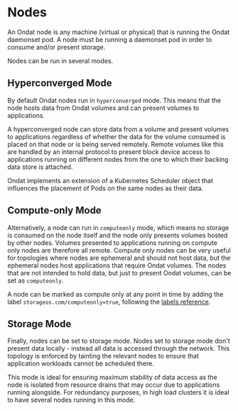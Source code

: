 # Nodes

An Ondat node is any machine (virtual or physical) that is running the
Ondat daemonset pod. A node must be running a daemonset pod in order to
consume and/or present storage.
    
Nodes can be run in several modes.

## Hyperconverged Mode

By default Ondat nodes run in `hyperconverged` mode. This means that the
node hosts data from Ondat volumes and can present volumes to applications.

A hyperconverged node can store data from a volume and present volumes to
applications regardless of whether the data for the volume consumed is placed
on that node or is being served remotely. Remote volumes like this are handled
by an internal protocol to present block device access to applications running
on different nodes from the one to which their backing data store is attached.

Ondat implements an extension of a Kubernetes Scheduler object that
influences the placement of Pods on the same nodes as their data.

## Compute-only Mode
Alternatively, a node can run in `computeonly` mode, which means no storage is
consumed on the node itself and the node only presents volumes hosted by
other nodes. Volumes presented to applications running on compute only nodes
are therefore all remote. Compute only nodes can be very useful for topologies
where nodes are ephemeral and should not host data, but the ephemeral nodes
host applications that require Ondat volumes. The nodes that are not
intended to hold data, but just to present Ondat volumes, can be set as
`computeonly`.

A node can be marked as compute only at any point in time by adding the label
`storageos.com/computeonly=true`, following the [labels reference](../reference/labels.md).

## Storage Mode
Finally, nodes can be set to storage mode. Nodes set to storage mode don't
present data locally - instead all data is accessed through the network. This
topology is enforced by tainting the relevant nodes to ensure that application
workloads cannot be scheduled there.

This mode is ideal for ensuring maximum stability of data access as the node is
isolated from resource drains that may occur due to applications running
alongside. For redundancy purposes, in high load clusters it is ideal to have
several nodes running in this mode.
